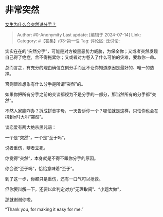 # 非常突然
[女生为什么会突然说分手？](https://www.zhihu.com/question/268385676/answer/3560969372)

> Author: #0-Anonymity
> Last update: [编辑于 2024-07-14]
> Link:
> Category: #【答集】/03-第一性 
> Tag: 
> 评论区:
> 泛讨论:

实实在在的“突然分手”，可能是对方被黑恶势力威胁，为保全你；又或者突然发现自己得了绝症，舍不得拖累你；又或者对方卷入了什么可怕的灾难，要救你一命。

总而言之，有充分的理由确信立刻分手而且不让你知道原因是最好的、唯一的选择。

否则很难想象有什么分手是所谓“突然”的。

如果你把所有分手之前的交谈都视为不是分手的一部分，那当然所有的分手都“突然”。

不然人家能咋办？拆成拼音字母，一天告诉你一个？哪怕就是这样，只怕你也会在拼到o时大叫“突然”。

谈恋爱有两大绝杀黑咒语：

一个是“突然”，一个是“至于吗”。

说者重伤，辩者立死。

你觉得“突然”，本身就是不得不跟你分手的原因。

你会说“至于吗”，恰恰意味着“至于”。

到了这一步，你都只是重伤，还有一口气可以抢救。

但你要辩解一下，还要以此判定对方“无理取闹”、“小题大做”，

那就谢谢你啦。

“Thank you, for making it easy for me.”